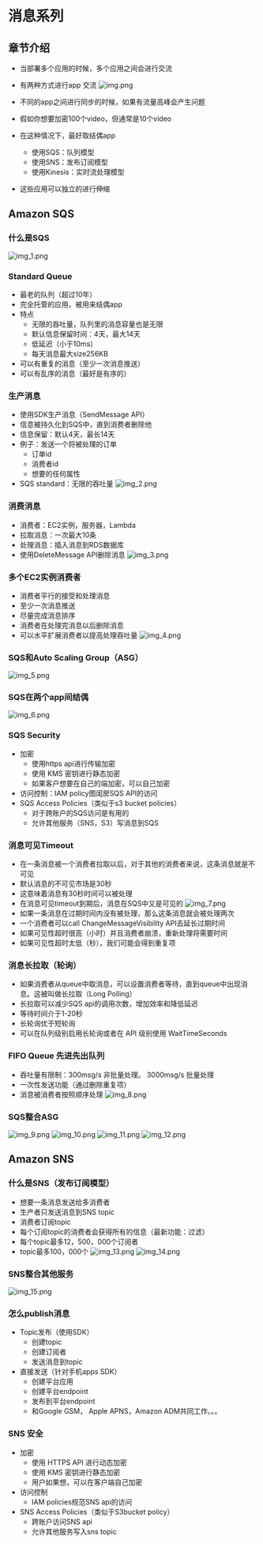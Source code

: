 # 消息系列
## 章节介绍
- 当部署多个应用的时候，多个应用之间会进行交流
- 有两种方式进行app 交流
![img.png](img.png)

- 不同的app之间进行同步的时候，如果有流量高峰会产生问题
- 假如你想要加密100个video，但通常是10个video
- 在这种情况下，最好取结偶app
  - 使用SQS：队列模型
  - 使用SNS：发布订阅模型
  - 使用Kinesis：实时流处理模型
- 这些应用可以独立的进行伸缩

## Amazon SQS
### 什么是SQS
![img_1.png](img_1.png)

### Standard Queue
- 最老的队列（超过10年）
- 完全托管的应用，被用来结偶app
- 特点
  - 无限的吞吐量，队列里的消息容量也是无限
  - 默认信息保留时间：4天，最大14天
  - 低延迟（小于10ms）
  - 每天消息最大size256KB
- 可以有重复的消息（至少一次消息推送）
- 可以有乱序的消息（最好是有序的）

### 生产消息
- 使用SDK生产消息（SendMessage API）
- 信息被持久化到SQS中，直到消费者删除他
- 信息保留：默认4天，最长14天
- 例子：发送一个将被处理的订单
  - 订单id
  - 消费者id
  - 想要的任何属性
- SQS standard：无限的吞吐量
![img_2.png](img_2.png)

### 消费消息
- 消费者：EC2实例，服务器，Lambda
- 拉取消息：一次最大10条
- 处理消息：插入消息到RDS数据库
- 使用DeleteMessage API删除消息
![img_3.png](img_3.png)

### 多个EC2实例消费者
- 消费者平行的接受和处理消息
- 至少一次消息推送
- 尽量完成消息排序
- 消费者在处理完消息以后删除消息
- 可以水平扩展消费者以提高处理吞吐量
![img_4.png](img_4.png)

### SQS和Auto Scaling Group（ASG）
![img_5.png](img_5.png)

### SQS在两个app间结偶
![img_6.png](img_6.png)

### SQS Security
- 加密
  - 使用https api进行传输加密
  - 使用 KMS 密钥进行静态加密
  - 如果客户想要在自己的端加密，可以自己加密
- 访问控制：IAM policy图闺房SQS API的访问
- SQS Access Policies（类似于s3 bucket policies）
  - 对于跨账户的SQS访问是有用的
  - 允许其他服务（SNS，S3）写消息到SQS

### 消息可见Timeout
- 在一条消息被一个消费者拉取以后，对于其他的消费者来说，这条消息就是不可见
- 默认消息的不可见市场是30秒
- 这意味着消息有30秒时间可以被处理
- 在消息可见timeout到期后，消息在SQS中又是可见的
![img_7.png](img_7.png)
- 如果一条消息在过期时间内没有被处理，那么这条消息就会被处理两次
- 一个消费者可以call ChangeMessageVisibility API去延长过期时间
- 如果可见性超时很高（小时）并且消费者崩溃，重新处理将需要时间
- 如果可见性超时太低（秒），我们可能会得到重复项

### 消息长拉取（轮询）
- 如果消费者从queue中取消息，可以设置消费者等待，直到queue中出现消息。这被叫做长拉取（Long Polling）
- 长拉取可以减少SQS api的调用次数，增加效率和降低延迟
- 等待时间介于1-20秒
- 长轮询优于短轮询
- 可以在队列级别启用长轮询或者在 API 级别使用 WaitTimeSeconds

### FIFO Queue 先进先出队列
- 吞吐量有限制：300msg/s 非批量处理。 3000msg/s 批量处理
- 一次性发送功能（通过删除重复项）
- 消息被消费者按照顺序处理
![img_8.png](img_8.png)

### SQS整合ASG
![img_9.png](img_9.png)
![img_10.png](img_10.png)
![img_11.png](img_11.png)
![img_12.png](img_12.png)

## Amazon SNS
### 什么是SNS（发布订阅模型）
- 想要一条消息发送给多消费者
- 生产者只发送消息到SNS topic
- 消费者订阅topic
- 每个订阅topic的消费者会获得所有的信息（最新功能：过滤）
- 每个topic最多12，500，000个订阅者
- topic最多100，000个
![img_13.png](img_13.png)
![img_14.png](img_14.png)

### SNS整合其他服务
![img_15.png](img_15.png)

### 怎么publish消息
- Topic发布（使用SDK）
  - 创建topic
  - 创建订阅者
  - 发送消息到topic
- 直接发送（针对手机apps SDK）
  - 创建平台应用
  - 创建平台endpoint
  - 发布到平台endpoint
  - 和Google GSM， Apple APNS，Amazon ADM共同工作。。。

### SNS 安全
- 加密
  - 使用 HTTPS API 进行动态加密
  - 使用 KMS 密钥进行静态加密
  - 用户如果想，可以在客户端自己加密
- 访问控制
  - IAM policies规范SNS api的访问
- SNS Access Policies（类似于S3bucket policy）
  - 跨账户访问SNS api
  - 允许其他服务写入sns topic




